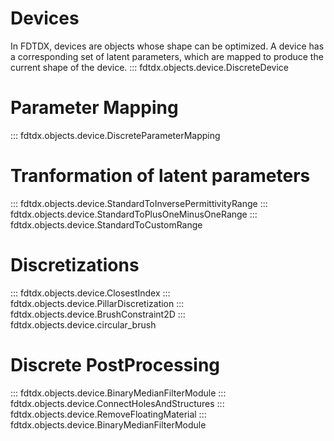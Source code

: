 ##
# Devices
In FDTDX, devices are objects whose shape can be optimized. A device has a corresponding set of latent parameters, which are mapped to produce the current shape of the device.
::: fdtdx.objects.device.DiscreteDevice

# Parameter Mapping
::: fdtdx.objects.device.DiscreteParameterMapping

# Tranformation of latent parameters
::: fdtdx.objects.device.StandardToInversePermittivityRange
::: fdtdx.objects.device.StandardToPlusOneMinusOneRange
::: fdtdx.objects.device.StandardToCustomRange

# Discretizations
::: fdtdx.objects.device.ClosestIndex
::: fdtdx.objects.device.PillarDiscretization
::: fdtdx.objects.device.BrushConstraint2D
::: fdtdx.objects.device.circular_brush

# Discrete PostProcessing
::: fdtdx.objects.device.BinaryMedianFilterModule
::: fdtdx.objects.device.ConnectHolesAndStructures
::: fdtdx.objects.device.RemoveFloatingMaterial
::: fdtdx.objects.device.BinaryMedianFilterModule